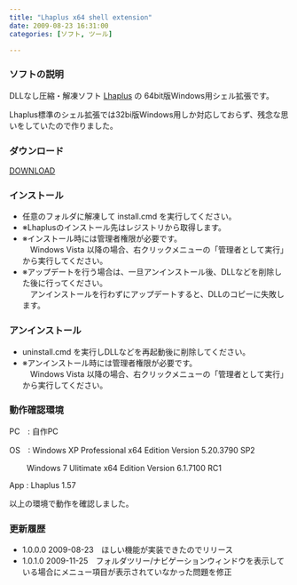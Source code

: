 ```yaml
---
title: "Lhaplus x64 shell extension"
date: 2009-08-23 16:31:00
categories: [ソフト, ツール]

---
```


### ソフトの説明

DLLなし圧縮・解凍ソフト [Lhaplus][1] の 64bit版Windows用シェル拡張です。

 [1]: http://hoehoe.com/

Lhaplus標準のシェル拡張では32bi版Windows用しか対応しておらず、残念な思いをしていたので作りました。

### ダウンロード

[DOWNLOAD][2]

 [2]: /files/LplsShlx64-v1.0.1.0.zip "LplsShlx64-v1.0.1.0.zip"

### インストール

  * 任意のフォルダに解凍して install.cmd を実行してください。
  * ※Lhaplusのインストール先はレジストリから取得します。
  * ※インストール時には管理者権限が必要です。  
    　Windows Vista 以降の場合、右クリックメニューの「管理者として実行」から実行してください。
  * ※アップデートを行う場合は、一旦アンインストール後、DLLなどを削除した後に行ってください。  
    　アンインストールを行わずにアップデートすると、DLLのコピーに失敗します。

### アンインストール

  * uninstall.cmd を実行しDLLなどを再起動後に削除してください。
  * ※アンインストール時には管理者権限が必要です。  
    　Windows Vista 以降の場合、右クリックメニューの「管理者として実行」から実行してください。

### 動作確認環境

PC　: 自作PC

OS　: Windows XP Professional x64 Edition Version 5.20.3790 SP2

&nbsp;&nbsp;&nbsp;&nbsp;&nbsp;&nbsp;&nbsp;&nbsp;Windows 7 Ulitimate x64 Edition Version 6.1.7100 RC1

App : Lhaplus 1.57

以上の環境で動作を確認しました。

### 更新履歴

  * 1.0.0.0 2009-08-23　ほしい機能が実装できたのでリリース
  * 1.0.1.0 2009-11-25　フォルダツリー/ナビゲーションウィンドウを表示している場合にメニュー項目が表示されていなかった問題を修正
